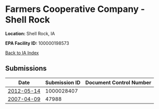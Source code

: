 # Farmers Cooperative Company - Shell Rock

**Location:** Shell Rock, IA

**EPA Facility ID:** 100000198573

[Back to IA Index](../../index.md)

## Submissions

| Date | Submission ID | Document Control Number |
|------|--------------|-------------------------|
| [2012-05-14](submissions/1000028407.md) | 1000028407 |  |
| [2007-04-09](submissions/47988.md) | 47988 |  |
